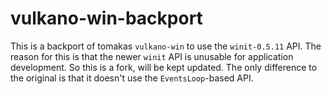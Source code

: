 # vulkano-win-backport

This is a backport of tomakas `vulkano-win` to use the `winit-0.5.11` API.
The reason for this is that the newer `winit` API is unusable for application development.
So this is a fork, will be kept updated. The only difference to the original is that
it doesn't use the `EventsLoop`-based API.
